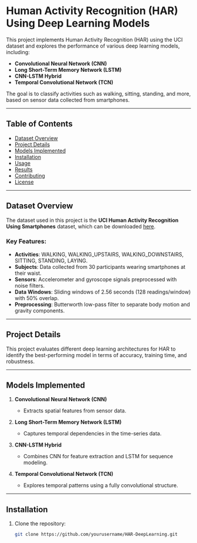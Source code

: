 # Human Activity Recognition (HAR) Using Deep Learning Models

This project implements Human Activity Recognition (HAR) using the UCI dataset and explores the performance of various deep learning models, including:

- **Convolutional Neural Network (CNN)**
- **Long Short-Term Memory Network (LSTM)**
- **CNN-LSTM Hybrid**
- **Temporal Convolutional Network (TCN)**

The goal is to classify activities such as walking, sitting, standing, and more, based on sensor data collected from smartphones.

---

## Table of Contents

- [Dataset Overview](#dataset-overview)
- [Project Details](#project-details)
- [Models Implemented](#models-implemented)
- [Installation](#installation)
- [Usage](#usage)
- [Results](#results)
- [Contributing](#contributing)
- [License](#license)

---

## Dataset Overview

The dataset used in this project is the **UCI Human Activity Recognition Using Smartphones** dataset, which can be downloaded [here](https://archive.ics.uci.edu/ml/datasets/human+activity+recognition+using+smartphones).

### Key Features:
- **Activities**: WALKING, WALKING_UPSTAIRS, WALKING_DOWNSTAIRS, SITTING, STANDING, LAYING.
- **Subjects**: Data collected from 30 participants wearing smartphones at their waist.
- **Sensors**: Accelerometer and gyroscope signals preprocessed with noise filters.
- **Data Windows**: Sliding windows of 2.56 seconds (128 readings/window) with 50% overlap.
- **Preprocessing**: Butterworth low-pass filter to separate body motion and gravity components.

---

## Project Details

This project evaluates different deep learning architectures for HAR to identify the best-performing model in terms of accuracy, training time, and robustness.

---

## Models Implemented

1. **Convolutional Neural Network (CNN)**
   - Extracts spatial features from sensor data.

2. **Long Short-Term Memory Network (LSTM)**
   - Captures temporal dependencies in the time-series data.

3. **CNN-LSTM Hybrid**
   - Combines CNN for feature extraction and LSTM for sequence modeling.

4. **Temporal Convolutional Network (TCN)**
   - Explores temporal patterns using a fully convolutional structure.

---

## Installation

1. Clone the repository:
   ```bash
   git clone https://github.com/yourusername/HAR-DeepLearning.git

